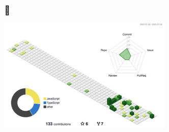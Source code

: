 <!---
![](https://komarev.com/ghpvc/?username=JakiChen&style=flat-square)
--->
# 👋 
![About Me](./profile-3d-contrib/profile-green-animate.svg)
